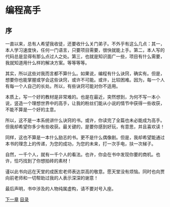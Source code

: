 # 编程高手
## 序 
    
一直以来，总有人希望我收徒，还要收什么关门弟子。不外乎有这么几点：其一，本人学习速度快，任何一门语言，只要项目需要，很快就能上手。第二，本人写的代码总是显得有那么点过人之处。第三，也就是知识面广一些，项目有什么需要，我就知道用什么样的解决方案。等等等等。
        
其实，所以这些对我而言都不算什么。如果说，编程有什么诀窍，确实有。但是，想要你也能掌握或学会这些诀窍，或许不可能。或许，比较困难。因为，每一个人有每一个人自己的长处。所以，有些诀窍可能对你不适用。
    
本质上，写一个好的教材是非常难的。也是在最近，突然想到，为何不写一本小说，竖造一个理想世界中的高手，让我的粉丝们能从小说的情节中获得一些收获，不能不算是一个好的主意。
    
所以，这不是一本系统讲什么诀窍的书。或许，你读完了全篇也未必能成为高手。但我却希望你多少有些收获。最关键的，是要你感到好玩，有意思，并且喜欢读！
    
同样，这也不算是一本什么励志的书。更不是什么偶像剧。但是，我却希望能通过本书的理念上的传递，为您的成功，为您的未来，打一次手电，扶一次梯子。    
    
自然，一千个人，就有一千个人的看法。也许，你会在书中发现你要的商机。也许，恰巧找到了你想拍砖的素材！
    
谨以此书向远在天堂的成医宏老师表达崇高的敬意。愿天堂没有烦恼。同时也向贾向前老师和一切帮助过我的人表示深深的谢意！
    
最后声明，书中涉及的人物纯属虚构，请不要对号入座。
    
    
    
[下一章](https://github.com/BardoQi/CodeGuru/blob/master/docs/chapter_001.md  "下一章")
[目录](https://github.com/BardoQi/CodeGuru  "目录")
